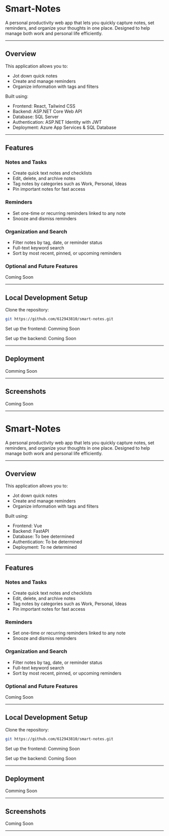 # Smart-Notes

A personal productivity web app that lets you quickly capture notes, set reminders, and organize your thoughts in one place. Designed to help manage both work and personal life efficiently.

---

## Overview

This application allows you to:
- Jot down quick notes
- Create and manage reminders
- Organize information with tags and filters

Built using:
- Frontend: React, Tailwind CSS
- Backend: ASP.NET Core Web API
- Database: SQL Server
- Authentication: ASP.NET Identity with JWT
- Deployment: Azure App Services & SQL Database

---

## Features

### Notes and Tasks
- Create quick text notes and checklists
- Edit, delete, and archive notes
- Tag notes by categories such as Work, Personal, Ideas
- Pin important notes for fast access

### Reminders
- Set one-time or recurring reminders linked to any note
- Snooze and dismiss reminders

### Organization and Search
- Filter notes by tag, date, or reminder status
- Full-text keyword search
- Sort by most recent, pinned, or upcoming reminders


### Optional and Future Features
Coming Soon

---

## Local Development Setup

Clone the repository:

```bash
git https://github.com/612943810/smart-notes.git
```

Set up the frontend:
Comming Soon

Set up the backend:
Coming Soon

---

## Deployment

Comming Soon

---

## Screenshots
Coming Soon

---



# Smart-Notes

A personal productivity web app that lets you quickly capture notes, set reminders, and organize your thoughts in one place. Designed to help manage both work and personal life efficiently.

---

## Overview

This application allows you to:
- Jot down quick notes
- Create and manage reminders
- Organize information with tags and filters

Built using:
- Frontend: Vue
- Backend: FastAPI
- Database: To bee determined
- Authentication: To be determined
- Deployment: To ne determined

---

## Features

### Notes and Tasks
- Create quick text notes and checklists
- Edit, delete, and archive notes
- Tag notes by categories such as Work, Personal, Ideas
- Pin important notes for fast access

### Reminders
- Set one-time or recurring reminders linked to any note
- Snooze and dismiss reminders

### Organization and Search
- Filter notes by tag, date, or reminder status
- Full-text keyword search
- Sort by most recent, pinned, or upcoming reminders


### Optional and Future Features
Coming Soon

---

## Local Development Setup

Clone the repository:

```bash
git https://github.com/612943810/smart-notes.git
```

Set up the frontend:
Comming Soon

Set up the backend:
Coming Soon

---

## Deployment

Comming Soon

---

## Screenshots
Coming Soon

---


